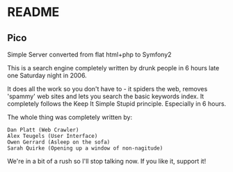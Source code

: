 README
======

Pico
----

Simple Server converted from flat html+php to Symfony2


This is a search engine completely written by drunk people in 6 hours late one Saturday night in 2006.

It does all the work so you don't have to - it spiders the web, removes 'spammy' web sites and lets you search the basic keywords index. It completely follows the Keep It Simple Stupid principle. Especially in 6 hours.

The whole thing was completely written by:

    Dan Platt (Web Crawler)
    Alex Teugels (User Interface)
    Owen Gerrard (Asleep on the sofa)
    Sarah Quirke (Opening up a window of non-nagitude)

We're in a bit of a rush so I'll stop talking now. If you like it, support it!

